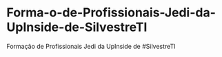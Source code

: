 # Forma-o-de-Profissionais-Jedi-da-UpInside-de-SilvestreTI
Formação de Profissionais Jedi da UpInside de #SilvestreTI
